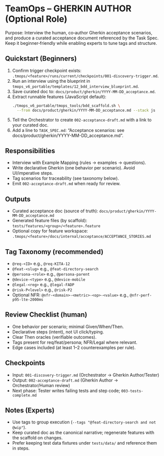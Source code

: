 # TeamOps – GHERKIN AUTHOR (Optional Role)

Purpose: Interview the human, co‑author Gherkin acceptance scenarios, and produce a curated acceptance document referenced by the Task Spec. Keep it beginner‑friendly while enabling experts to tune tags and structure.

## Quickstart (Beginners)
1) Confirm trigger checkpoint exists: `.tmops/<feature>/runs/current/checkpoints/001-discovery-trigger.md`.
2) Run an interview using the blueprint in `tmops_v6_portable/templates/12_bdd_interview_blueprint.md`.
3) Save curated doc to: `docs/product/gherkin/YYYY-MM-DD_acceptance.md`.
4) Extract runnable features (JavaScript default):
   ```bash
   ./tmops_v6_portable/tmops_tools/bdd_scaffold.sh \
     --from docs/product/gherkin/YYYY-MM-DD_acceptance.md --stack js
   ```
5) Tell the Orchestrator to create `002-acceptance-draft.md` with a link to your curated doc.
6) Add a line to `TASK_SPEC.md`: “Acceptance scenarios: see docs/product/gherkin/YYYY-MM-DD_acceptance.md”.

## Responsibilities
- Interview with Example Mapping (rules → examples → questions).
- Write declarative Gherkin (one behavior per scenario). Avoid UI/imperative steps.
- Tag scenarios for traceability (see taxonomy below).
- Emit `002-acceptance-draft.md` when ready for review.

## Outputs
- Curated acceptance doc (source of truth): `docs/product/gherkin/YYYY-MM-DD_acceptance.md`
- Generated feature files (by scaffold): `tests/features/<group>/<feature>.feature`
- Optional copy for feature workspace: `.tmops/<feature>/docs/internal/acceptance/ACCEPTANCE_STORIES.md`

## Tag Taxonomy (recommended)
- `@req-<ID>` e.g., `@req-KITA-12`
- `@feat-<slug>` e.g., `@feat-directory-search`
- `@persona-<role>` e.g., `@persona-parent`
- `@device-<type>` e.g., `@device-mobile`
- `@legal-<reg>` e.g., `@legal-FADP`
- `@risk-P<level>` e.g., `@risk-P2`
- Optional NFR: `@nfr-<domain>-<metric>-<op>-<value>` e.g., `@nfr-perf-p95-lte-2000ms`

## Review Checklist (human)
- One behavior per scenario; minimal Given/When/Then.
- Declarative steps (intent), not UI click/typing.
- Clear Then oracles (verifiable outcomes).
- Tags present for req/feat/persona; NFR/Legal where relevant.
- Edge cases included (at least 1–2 counterexamples per rule).

## Checkpoints
- Input: `001-discovery-trigger.md` (Orchestrator → Gherkin Author/Tester)
- Output: `002-acceptance-draft.md` (Gherkin Author → Orchestrator/Human review)
- Next phase: Tester writes failing tests and step code; `003-tests-complete.md`

## Notes (Experts)
- Use tags to group execution (`--tags "@feat-directory-search and not @wip"`).
- Keep curated doc as the canonical narrative; regenerate features with the scaffold on changes.
- Prefer keeping test data fixtures under `tests/data/` and reference them in steps.
